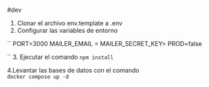 
#dev
1. Clonar el archivo env.template a .env
2. Configurar las variables de entorno 

``
PORT=3000
MAILER_EMAIL = 
MAILER_SECRET_KEY=
PROD=false

``
3. Ejecutar el comando ```npm install```

4.Levantar las bases de datos con el comando    
    ``
    docker compose up -d
    ``